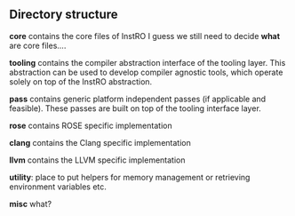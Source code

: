 ## Directory structure

<b>core</b> contains the core files of InstRO
I guess we still need to decide <b>what</b> are core files....

<b>tooling</b> contains the compiler abstraction interface of the tooling layer.
This abstraction can be used to develop compiler agnostic tools, which operate solely on top of the InstRO abstraction.

<b>pass</b> contains generic platform independent passes (if applicable and feasible).
These passes are built on top of the tooling interface layer.

<b>rose</b> contains ROSE specific implementation

<b>clang</b> contains the Clang specific implementation

<b>llvm</b> contains the LLVM specific implementation

<b>utility</b>: place to put helpers for memory management or retrieving environment variables etc.

<b>misc</b> what?
